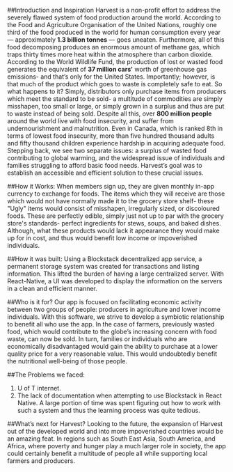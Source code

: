 ##Introduction and Inspiration
Harvest is a non-profit effort to address the severely flawed system of food production around the world. According to the Food and Agriculture Organisation of the United Nations, roughly one third of the food produced in the world for human consumption every year — approximately **1.3 billion tonnes** — goes uneaten. Furthermore, all of this food decomposing produces an enormous amount of methane gas, which traps thirty times more heat within the atmosphere than carbon dioxide. According to the World Wildlife Fund, the production of lost or wasted food generates the equivalent of **37 million cars'** worth of greenhouse gas emissions- and that’s only for the United States. 
Importantly; however, is that much of the product which goes to waste is completely safe to eat. So what happens to it? Simply, distributors only purchase items from producers which meet the standard to be sold- a multitude of commodities are simply misshapen, too small or large, or simply grown in a surplus and thus are put to waste instead of being sold.
Despite all this, over **800 million people** around the world live with food insecurity, and suffer from undernourishment and malnutrition. Even in Canada, which is ranked 8th in terms of lowest food insecurity, more than five hundred thousand adults and fifty thousand children experience hardship in acquiring adequate food. 
Stepping back, we see two separate issues: a surplus of wasted food contributing to global warming, and the widespread issue of individuals and families struggling to afford basic food needs. Harvest’s goal was to establish an accessible and efficient solution to these crucial issues. 

##How it Works:
When members sign up, they are given monthly in-app currency to exchange for foods. The items which they will receive are those which would not have normally made it to the grocery store shelf- these "Ugly" items would consist of misshapen, irregularly sized, or discoloured foods. These are perfectly edible, simply just not up to par with the grocery store's standards- perfect ingredients for stews, soups, and baked dishes. Although, what these products would lack it appearance they would make up for in cost, and thus would benefit low income or impoverished individuals. 

##How it was built:
Using a Blockstack decentralized app service, a permanent storage system was created for transactions and listing information. This lifted the burden of having a large centralized server. With React-Native, a UI was developed to display the information on the servers in a clean and efficient manner. 

##Who is it for?
Our app is focused on facilitating economic activity between two groups of people: producers in agriculture and lower income individuals. With this software, we strive to develop a symbiotic relationship to benefit all who use the app. In the case of farmers, previously wasted food, which would contribute to the globe’s increasing concern with food waste, can now be sold. In turn, families or individuals who are economically disadvantaged would gain the ability to purchase at a lower quality price for a very reasonable value. This would undoubtedly benefit the nutritional well-being of those people. 

##The Problems we faced:
1. U of T internet. 
2. The lack of documentation when attempting to use Blockstack in React Native. A large portion of time was spent figuring out how to work with such a system and thus the learning process was quite tedious.

##What’s next for Harvest?
Looking to the future, the expansion of Harvest out of the developed world and into more impoverished countries would be an amazing feat. In regions such as South East Asia, South America, and Africa, where poverty and hunger play a much larger role in society, the app could certainly benefit a multitude of people all while supporting local farmers and producers.

